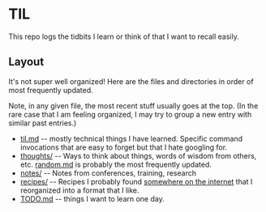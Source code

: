 # TIL

This repo logs the tidbits I learn or think of that I want to recall easily.

## Layout

It's not super well organized! Here are the files and directories in order of
most frequently updated.

Note, in any given file, the most recent stuff usually goes at the top. (In the
rare case that I am feeling organized, I may try to group a new entry with
similar past entries.)

- [til.md](/til.md) -- mostly technical things I have learned. Specific command
    invocations that are easy to forget but that I hate googling for.
- [thoughts/](/thoughts) -- Ways to think about things, words of wisdom from
    others, etc. [random.md](/thoughts/random.md) is probably the most
    frequently updated.
- [notes/](/notes) -- Notes from conferences,
    training, research
- [recipes/](/recipes) -- Recipes I probably found [somewhere on the
    internet](vegrecipesofindia.com) that I reorganized into a format that I
    like.
- [TODO.md](/TODO.md) -- things I want to learn one day.
